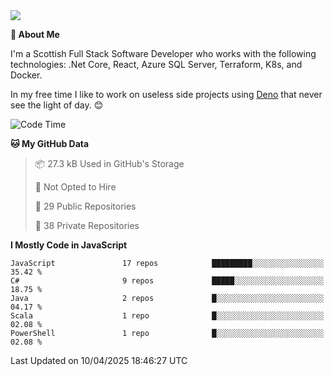 <img src="https://github.com/jasonhughes94/jasonhughes94/blob/main/header.png?raw=true">

**:tangerine: About Me**

I'm a Scottish Full Stack Software Developer who works with the following technologies: .Net Core, React, Azure SQL Server, Terraform, K8s, and Docker.

In my free time I like to work on useless side projects using [Deno](https://deno.land/) that never see the light of day. 😊

<!--START_SECTION:waka-->
![Code Time](http://img.shields.io/badge/Code%20Time-1%2C121%20hrs%2017%20mins-blue)

**🐱 My GitHub Data** 

> 📦 27.3 kB Used in GitHub's Storage 
 > 
> 🚫 Not Opted to Hire
 > 
> 📜 29 Public Repositories 
 > 
> 🔑 38 Private Repositories 
 > 
**I Mostly Code in JavaScript** 

```text
JavaScript               17 repos            █████████░░░░░░░░░░░░░░░░   35.42 % 
C#                       9 repos             █████░░░░░░░░░░░░░░░░░░░░   18.75 % 
Java                     2 repos             █░░░░░░░░░░░░░░░░░░░░░░░░   04.17 % 
Scala                    1 repo              █░░░░░░░░░░░░░░░░░░░░░░░░   02.08 % 
PowerShell               1 repo              █░░░░░░░░░░░░░░░░░░░░░░░░   02.08 % 
```




 Last Updated on 10/04/2025 18:46:27 UTC
<!--END_SECTION:waka-->
